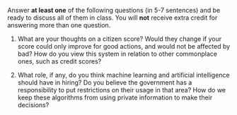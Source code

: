 Answer **at least one** of the following questions (in 5-7 sentences) and be ready to discuss all of them in class. You will **not** receive extra credit for answering more than one question. 

1. What are your thoughts on a citizen score? Would they change if your score could only improve for good actions, and would not be affected by bad? How do you view this system in relation to other commonplace ones, such as credit scores?

2. What role, if any, do you think machine learning and artificial intelligence should have in hiring? Do you believe the government has a responsibility to put restrictions on their usage in that area? How do we keep these algorithms from using private information to make their decisions?
